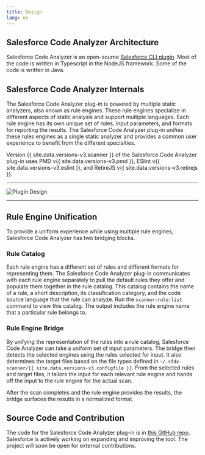 ```yaml
---
title: Design
lang: en
---
```


## Salesforce Code Analyzer Architecture

Salesforce Code Analyzer is an open-source [Salesforce CLI plugin](https://developer.salesforce.com/docs/atlas.en-us.sfdx_cli_plugins.meta/sfdx_cli_plugins/cli_plugins_architecture.htm). Most of the code is written in Typescript in the NodeJS framework. Some of the code is written in Java.

## Salesforce Code Analyzer Internals

The Salesforce Code Analyzer plug-in is powered by multiple static analyzers, also known as rule engines. These rule engines specialize in different aspects of static analysis and support multiple languages. Each rule engine has its own unique set of rules, input parameters, and formats for reporting the results. The Salesforce Code Analyzer plug-in unifies these rules engines as a single static analyzer and provides a common user experience to benefit from the different specialties.

Version {{ site.data.versions-v3.scanner }} of the Salesforce Code Analyzer plug-in uses PMD v{{ site.data.versions-v3.pmd }}, ESlint v{{ site.data.versions-v3.eslint }}, and RetireJS v{{ site.data.versions-v3.retirejs }}.

-------

![Plugin Design](./assets/images/ScannerPlugin.jpeg)

-------

## Rule Engine Unification

To provide a uniform experience while using multiple rule engines, Salesforce Code Analyzer has two bridging blocks. 

### Rule Catalog

Each rule engine has a different set of rules and different formats for representing them. The Salesforce Code Analyzer plug-in communicates with each rule engine separately to pull the default rules they offer and populate them together in the rule catalog. This catalog contains the name of a rule, a short description, its classification category, and the code source language that the rule can analyze. Run the ```scanner:rule:list``` command to view this catalog. The output includes the rule engine name that a particular rule belongs to.

### Rule Engine Bridge

By unifying the representation of the rules into a rule catalog, Salesforce Code Analyzer can take a uniform set of input parameters. The bridge then detects the selected engines using the rules selected for input. It also determines the target files based on the file types defined in ```~/.sfdx-scanner/{{ site.data.versions-v3.configfile }}```. From the selected rules and target files, it tailors the input for each relevant rule engine and hands off the input to the rule engine for the actual scan.

After the scan completes and the rule engine provides the results, the bridge surfaces the results in a normalized format.

## Source Code and Contribution

The code for the Salesforce Code Analyzer plug-in is in [this GitHub repo](https://github.com/forcedotcom/sfdx-scanner). Salesforce is actively working on expanding and improving the tool. The project will soon be open for external contributions.



